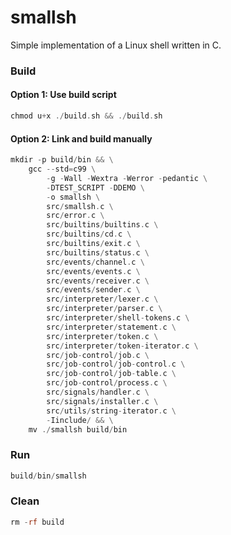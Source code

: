 # smallsh
Simple implementation of a Linux shell written in C.

### Build

#### Option 1: Use build script
```asm
chmod u+x ./build.sh && ./build.sh
```

#### Option 2: Link and build manually
```asm
mkdir -p build/bin && \
    gcc --std=c99 \
        -g -Wall -Wextra -Werror -pedantic \
        -DTEST_SCRIPT -DDEMO \
        -o smallsh \
        src/smallsh.c \
        src/error.c \
        src/builtins/builtins.c \
        src/builtins/cd.c \
        src/builtins/exit.c \
        src/builtins/status.c \
        src/events/channel.c \
        src/events/events.c \
        src/events/receiver.c \
        src/events/sender.c \
        src/interpreter/lexer.c \
        src/interpreter/parser.c \
        src/interpreter/shell-tokens.c \
        src/interpreter/statement.c \
        src/interpreter/token.c \
        src/interpreter/token-iterator.c \
        src/job-control/job.c \
        src/job-control/job-control.c \
        src/job-control/job-table.c \
        src/job-control/process.c \
        src/signals/handler.c \
        src/signals/installer.c \
        src/utils/string-iterator.c \
        -Iinclude/ && \
    mv ./smallsh build/bin
```

### Run
```asm
build/bin/smallsh
```

### Clean
```asm
rm -rf build
```